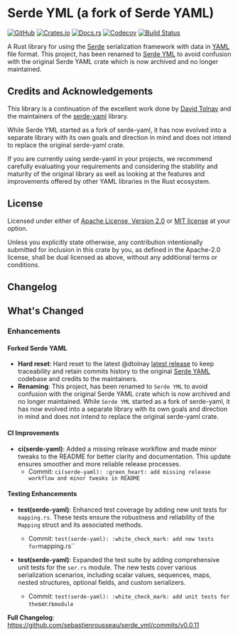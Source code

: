 # Serde YML (a fork of Serde YAML)

[![GitHub][github-badge]][05] [![Crates.io][crates-badge]][06] [![Docs.rs][docs-badge]][07] [![Codecov][codecov-badge]][08] [![Build Status][build-badge]][09]

A Rust library for using the [Serde][01] serialization framework with data in [YAML][04] file format. This project, has been renamed to [Serde YML][00] to avoid confusion with the original Serde YAML crate which is now archived and no longer maintained.

## Credits and Acknowledgements

This library is a continuation of the excellent work done by [David Tolnay][03] and the maintainers of the [serde-yaml][02] library.

While Serde YML started as a fork of serde-yaml, it has now evolved into a separate library with its own goals and direction in mind and does not intend to replace the original serde-yaml crate.

If you are currently using serde-yaml in your projects, we recommend carefully evaluating your requirements and considering the stability and maturity of the original library as well as looking at the features and improvements offered by other YAML libraries in the Rust ecosystem.

## License

Licensed under either of <a href="LICENSE-APACHE">Apache License, Version 2.0</a> or <a href="LICENSE-MIT">MIT license</a> at your option.

Unless you explicitly state otherwise, any contribution intentionally submitted for inclusion in this crate by you, as defined in the Apache-2.0 license, shall be dual licensed as above, without any additional terms or conditions.

## Changelog

[00]: https://serdeyml.com
[01]: https://github.com/serde-rs/serde
[02]: https://github.com/dtolnay/serde-yaml
[03]: https://github.com/dtolnay
[04]: https://yaml.org/
[05]: https://github.com/sebastienrousseau/serde_yml
[06]: https://crates.io/crates/serde_yml
[07]: https://docs.rs/serde_yml
[08]: https://codecov.io/gh/sebastienrousseau/serde_yml
[09]: https://github.com/sebastienrousseau/serde-yml/actions?query=branch%3Amain
[build-badge]: https://img.shields.io/github/actions/workflow/status/sebastienrousseau/serde_yml/release.yml?branch=master&style=for-the-badge "Build Status"
[codecov-badge]: https://img.shields.io/codecov/c/github/sebastienrousseau/serde_yml?style=for-the-badge&token=Q9KJ6XXL67 "Codecov"
[crates-badge]: https://img.shields.io/crates/v/serde_yml.svg?style=for-the-badge&color=fc8d62&logo=rust "Crates.io"
[docs-badge]: https://img.shields.io/badge/docs.rs-serde__yml-66c2a5?style=for-the-badge&labelColor=555555&logo=docs.rs "Docs.rs"
[github-badge]: https://img.shields.io/badge/github-sebastienrousseau/serde--yml-8da0cb?style=for-the-badge&labelColor=555555&logo=github "GitHub"

## What's Changed

### Enhancements

#### Forked Serde YAML

- **Hard reset**: Hard reset to the latest @dtolnay [latest release](https://github.com/dtolnay/serde-yaml/commit/2009506d33767dfc88e979d6bc0d53d09f941c94) to keep traceability and retain commits history to the original [Serde YAML](https://github.com/dtolnay/serde-yaml) codebase and credits to the maintainers.
- **Renaming**: This project, has been renamed to `Serde YML` to avoid confusion with the original Serde YAML crate which is now archived and no longer maintained. While `Serde YML` started as a fork of serde-yaml, it has now evolved into a separate library with its own goals and direction in mind and does not intend to replace the original serde-yaml crate.

#### CI Improvements

- **ci(serde-yaml)**: Added a missing release workflow and made minor tweaks to the README for better clarity and documentation. This update ensures smoother and more reliable release processes.
  - Commit: `ci(serde-yaml): :green_heart: add missing release workflow and minor tweaks in README`

#### Testing Enhancements

- **test(serde-yaml)**: Enhanced test coverage by adding new unit tests for `mapping.rs`. These tests ensure the robustness and reliability of the `Mapping` struct and its associated methods.

  - Commit: `test(serde-yaml): :white_check_mark: add new tests for`mapping.rs``

- **test(serde-yaml)**: Expanded the test suite by adding comprehensive unit tests for the `ser.rs` module. The new tests cover various serialization scenarios, including scalar values, sequences, maps, nested structures, optional fields, and custom serializers.
  - Commit: `test(serde-yaml): :white_check_mark: add unit tests for the`ser.rs`module`

**Full Changelog**: <https://github.com/sebastienrousseau/serde_yml/commits/v0.0.11>
